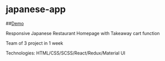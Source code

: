 # japanese-app

##[Demo](https://japanese-app.vercel.app/)

Responsive Japanese Restaurant Homepage with Takeaway cart function 

Team of 3 project in 1 week

Technologies: HTML/CSS/SCSS/React/Redux/Material UI


